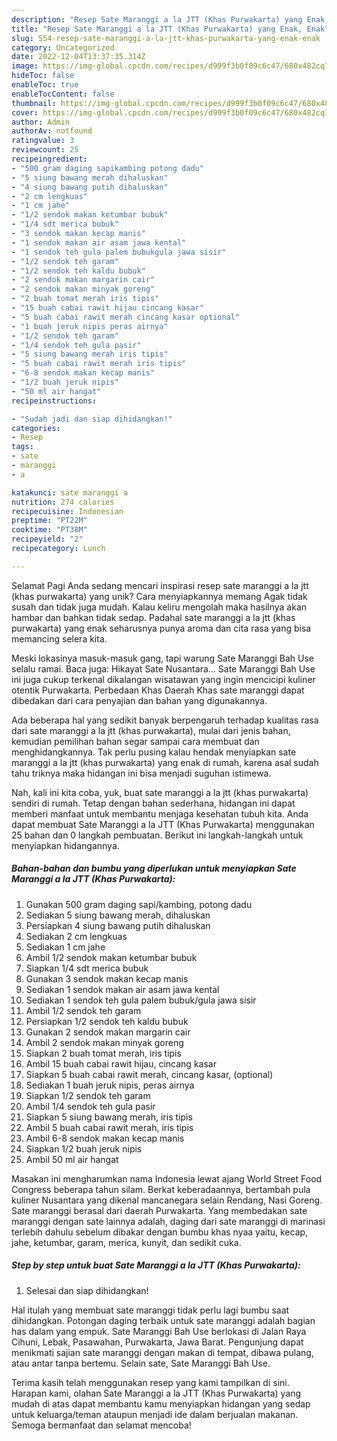 ```yaml
---
description: "Resep Sate Maranggi a la JTT (Khas Purwakarta) yang Enak, Enak"
title: "Resep Sate Maranggi a la JTT (Khas Purwakarta) yang Enak, Enak"
slug: 554-resep-sate-maranggi-a-la-jtt-khas-purwakarta-yang-enak-enak
category: Uncategorized
date: 2022-12-04T13:37:35.314Z
image: https://img-global.cpcdn.com/recipes/d999f3b0f09c6c47/680x482cq70/sate-maranggi-a-la-jtt-khas-purwakarta-foto-resep-utama.jpg
hideToc: false
enableToc: true
enableTocContent: false
thumbnail: https://img-global.cpcdn.com/recipes/d999f3b0f09c6c47/680x482cq70/sate-maranggi-a-la-jtt-khas-purwakarta-foto-resep-utama.jpg
cover: https://img-global.cpcdn.com/recipes/d999f3b0f09c6c47/680x482cq70/sate-maranggi-a-la-jtt-khas-purwakarta-foto-resep-utama.jpg
author: Admin
authorAv: notfound
ratingvalue: 3
reviewcount: 25
recipeingredient:
- "500 gram daging sapikambing potong dadu"
- "5 siung bawang merah dihaluskan"
- "4 siung bawang putih dihaluskan"
- "2 cm lengkuas"
- "1 cm jahe"
- "1/2 sendok makan ketumbar bubuk"
- "1/4 sdt merica bubuk"
- "3 sendok makan kecap manis"
- "1 sendok makan air asam jawa kental"
- "1 sendok teh gula palem bubukgula jawa sisir"
- "1/2 sendok teh garam"
- "1/2 sendok teh kaldu bubuk"
- "2 sendok makan margarin cair"
- "2 sendok makan minyak goreng"
- "2 buah tomat merah iris tipis"
- "15 buah cabai rawit hijau cincang kasar"
- "5 buah cabai rawit merah cincang kasar optional"
- "1 buah jeruk nipis peras airnya"
- "1/2 sendok teh garam"
- "1/4 sendok teh gula pasir"
- "5 siung bawang merah iris tipis"
- "5 buah cabai rawit merah iris tipis"
- "6-8 sendok makan kecap manis"
- "1/2 buah jeruk nipis"
- "50 ml air hangat"
recipeinstructions:

- "Sudah jadi dan siap dihidangkan!"
categories:
- Resep
tags:
- sate
- maranggi
- a

katakunci: sate maranggi a 
nutrition: 274 calories
recipecuisine: Indonesian
preptime: "PT22M"
cooktime: "PT38M"
recipeyield: "2"
recipecategory: Lunch

---
```



Selamat Pagi Anda sedang mencari inspirasi resep sate maranggi a la jtt (khas purwakarta) yang unik? Cara menyiapkannya memang Agak tidak susah dan tidak juga mudah. Kalau keliru mengolah maka hasilnya akan hambar dan bahkan tidak sedap. Padahal sate maranggi a la jtt (khas purwakarta) yang enak seharusnya punya aroma dan cita rasa yang bisa memancing selera kita.


Meski lokasinya masuk-masuk gang, tapi warung Sate Maranggi Bah Use selalu ramai. Baca juga: Hikayat Sate Nusantara… Sate Maranggi Bah Use ini juga cukup terkenal dikalangan wisatawan yang ingin mencicipi kuliner otentik Purwakarta. Perbedaan Khas Daerah Khas sate maranggi dapat dibedakan dari cara penyajian dan bahan yang digunakannya.

Ada beberapa hal yang sedikit banyak berpengaruh terhadap kualitas rasa dari sate maranggi a la jtt (khas purwakarta), mulai dari jenis bahan, kemudian pemilihan bahan segar sampai cara membuat dan menghidangkannya. Tak perlu pusing kalau hendak menyiapkan sate maranggi a la jtt (khas purwakarta) yang enak di rumah, karena asal sudah tahu triknya maka hidangan ini bisa menjadi suguhan istimewa.


Nah, kali ini kita coba, yuk, buat sate maranggi a la jtt (khas purwakarta) sendiri di rumah. Tetap dengan bahan sederhana, hidangan ini dapat memberi manfaat untuk membantu menjaga kesehatan tubuh kita. Anda dapat membuat Sate Maranggi a la JTT (Khas Purwakarta) menggunakan 25 bahan dan 0 langkah pembuatan. Berikut ini langkah-langkah untuk menyiapkan hidangannya.

<!--inarticleads1-->

##### Bahan-bahan dan bumbu yang diperlukan untuk menyiapkan Sate Maranggi a la JTT (Khas Purwakarta):

1. Gunakan 500 gram daging sapi/kambing, potong dadu
1. Sediakan 5 siung bawang merah, dihaluskan
1. Persiapkan 4 siung bawang putih dihaluskan
1. Sediakan 2 cm lengkuas
1. Sediakan 1 cm jahe
1. Ambil 1/2 sendok makan ketumbar bubuk
1. Siapkan 1/4 sdt merica bubuk
1. Gunakan 3 sendok makan kecap manis
1. Sediakan 1 sendok makan air asam jawa kental
1. Sediakan 1 sendok teh gula palem bubuk/gula jawa sisir
1. Ambil 1/2 sendok teh garam
1. Persiapkan 1/2 sendok teh kaldu bubuk
1. Gunakan 2 sendok makan margarin cair
1. Ambil 2 sendok makan minyak goreng
1. Siapkan 2 buah tomat merah, iris tipis
1. Ambil 15 buah cabai rawit hijau, cincang kasar
1. Siapkan 5 buah cabai rawit merah, cincang kasar, (optional)
1. Sediakan 1 buah jeruk nipis, peras airnya
1. Siapkan 1/2 sendok teh garam
1. Ambil 1/4 sendok teh gula pasir
1. Siapkan 5 siung bawang merah, iris tipis
1. Ambil 5 buah cabai rawit merah, iris tipis
1. Ambil 6-8 sendok makan kecap manis
1. Siapkan 1/2 buah jeruk nipis
1. Ambil 50 ml air hangat


Masakan ini mengharumkan nama Indonesia lewat ajang World Street Food Congress beberapa tahun silam. Berkat keberadaannya, bertambah pula kuliner Nusantara yang dikenal mancanegara selain Rendang, Nasi Goreng. Sate maranggi berasal dari daerah Purwakarta. Yang membedakan sate maranggi dengan sate lainnya adalah, daging dari sate maranggi di marinasi terlebih dahulu sebelum dibakar dengan bumbu khas nyaa yaitu, kecap, jahe, ketumbar, garam, merica, kunyit, dan sedikit cuka. 

<!--inarticleads2-->

##### Step by step untuk buat Sate Maranggi a la JTT (Khas Purwakarta):


1. Selesai dan siap dihidangkan!

Hal itulah yang membuat sate maranggi tidak perlu lagi bumbu saat dihidangkan. Potongan daging terbaik untuk sate maranggi adalah bagian has dalam yang empuk. Sate Maranggi Bah Use berlokasi di Jalan Raya Cihuni, Lebak, Pasawahan, Purwakarta, Jawa Barat. Pengunjung dapat menikmati sajian sate maranggi dengan makan di tempat, dibawa pulang, atau antar tanpa bertemu. Selain sate, Sate Maranggi Bah Use. 

Terima kasih telah menggunakan resep yang kami tampilkan di sini. Harapan kami, olahan Sate Maranggi a la JTT (Khas Purwakarta) yang mudah di atas dapat membantu kamu menyiapkan hidangan yang sedap untuk keluarga/teman ataupun menjadi ide dalam berjualan makanan. Semoga bermanfaat dan selamat mencoba!
